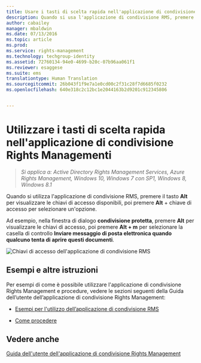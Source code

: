 ```yaml
---
title: Usare i tasti di scelta rapida nell'applicazione di condivisione Rights Management | Azure RMS
description: Quando si usa l'applicazione di condivisione RMS, premere il tasto Alt per visualizzare le chiavi di accesso disponibili, poi premere Alt + chiave di accesso per selezionare un'opzione.
author: cabailey
manager: mbaldwin
ms.date: 07/13/2016
ms.topic: article
ms.prod: 
ms.service: rights-management
ms.technology: techgroup-identity
ms.assetid: 72760134-94e0-4699-b20c-07b96aa061f1
ms.reviewer: esaggese
ms.suite: ems
translationtype: Human Translation
ms.sourcegitcommit: 26b043f1f9e7a1e0cd00c2f31c28f7d6685f0232
ms.openlocfilehash: 640e318c2c12bc1e2044163b2d9201c912345806


---
```


# Utilizzare i tasti di scelta rapida nell'applicazione di condivisione Rights Managementi

>*Si applica a: Active Directory Rights Management Services, Azure Rights Management, Windows 10, Windows 7 con SP1, Windows 8, Windows 8.1*

Quando si utilizza l'applicazione di condivisione RMS, premere il tasto **Alt** per visualizzare le chiavi di accesso disponibili, poi premere **Alt** + chiave di accesso per selezionare un'opzione.

Ad esempio, nella finestra di dialogo **condivisione protetta**, premere **Alt** per visualizzare le chiavi di accesso, poi premere **Alt + m** per selezionare la casella di controllo **Inviare messaggio di posta elettronica quando qualcuno tenta di aprire questi documenti**.

![Chiavi di accesso dell'applicazione di condivisione RMS](../media/ADRMS_MSRMSApp_AccessKeys.png)

## Esempi e altre istruzioni
Per esempi di come è possibile utilizzare l'applicazione di condivisione Rights Management e procedure, vedere le sezioni seguenti della Guida dell’utente dell’applicazione di condivisione Rights Management:

-   [Esempi per l'utilizzo dell’applicazione di condivisione RMS](sharing-app-user-guide.md#examples-for-using-the-rms-sharing-application)

-   [Come procedere](sharing-app-user-guide.md#what-do-you-want-to-do)

## Vedere anche
[Guida dell'utente dell'applicazione di condivisione Rights Management](sharing-app-user-guide.md)



<!--HONumber=Aug16_HO4-->


